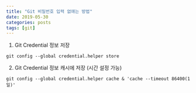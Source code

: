 ```yaml
---
title: "Git 비밀번호 입력 없애는 방법"
date: 2019-05-30
categories: posts
tags: [git] 
---
```


1. Git Credential 정보 저장 
```
git config --global credential.helper store
```

2. Git Credential 정보 캐시에 저장 (시간 설정 가능)
```
git config --global credential.helper cache & 'cache --timeout 86400(1일)'
```

